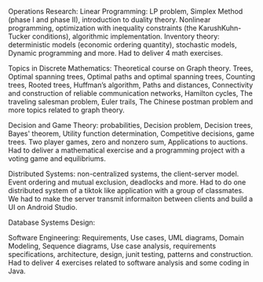 Operations Research: Linear Programming: LP problem, Simplex Method (phase I and phase II), introduction to duality theory. Nonlinear programming, optimization with inequality constraints (the KarushKuhn-Tucker conditions), algorithmic implementation. Inventory theory: deterministic models (economic ordering quantity),
stochastic models, Dynamic programming and more. Had to deliver 4 math exercises.

Topics in Discrete Mathematics: Theoretical course on Graph theory. Trees, Optimal spanning trees, Optimal paths and optimal spanning trees, Counting trees, Rooted
trees, Huffman’s algorithm, Paths and distances, Connectivity and construction of reliable communication networks,
Hamilton cycles, The traveling salesman problem, Euler trails, The Chinese postman problem and more topics related to graph theory. 

Decision and Game Theory: probabilities, Decision problem, Decision trees, Bayes' theorem, Utility function determination, Competitive decisions, game trees. Two player games, zero and nonzero sum, Applications to auctions. Had to deliver a mathematical exercise and a programming project with a voting game and equilibriums.

Distributed Systems: non-centralized systems, the client-server model. Event ordering and mutual
exclusion, deadlocks and more. Had to do one distributed system of a tiktok like application with a group of classmates. We had to make the server transmit informaiton between clients and build a UI on Android Studio.

Database Systems Design:

Software Engineering: Requirements, Use cases, UML diagrams, Domain Modeling, Sequence diagrams, Use case analysis, requirements specifications, architecture, design, junit testing, patterns and construction. Had to deliver 4 exercises related to software analysis and some coding in Java.
